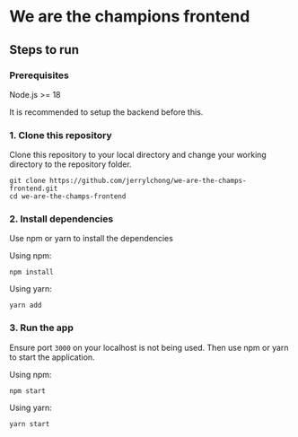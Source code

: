 # We are the champions frontend

## Steps to run

### Prerequisites
Node.js >= 18

It is recommended to setup the backend before this.

### 1. Clone this repository
Clone this repository to your local directory and change your working directory to the repository folder.
```
git clone https://github.com/jerrylchong/we-are-the-champs-frontend.git
cd we-are-the-champs-frontend
```

### 2. Install dependencies
Use npm or yarn to install the dependencies

Using npm:
```
npm install
```

Using yarn:
```
yarn add
```

### 3. Run the app
Ensure port `3000` on your localhost is not being used. Then use npm or yarn to start the application.

Using npm:
```
npm start
```

Using yarn:
```
yarn start
```
